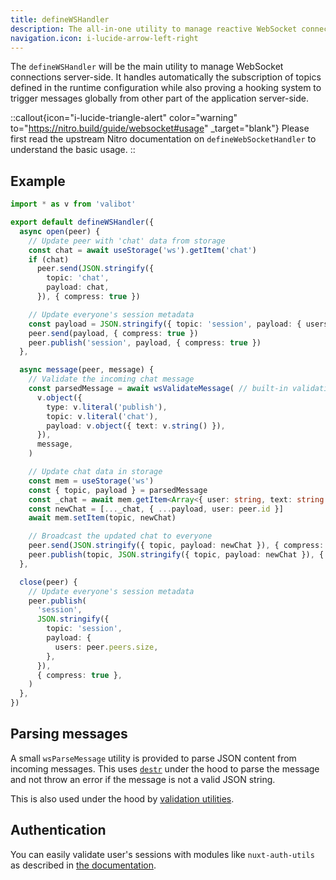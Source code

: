 ```yaml
---
title: defineWSHandler
description: The all-in-one utility to manage reactive WebSocket connections from server-side.
navigation.icon: i-lucide-arrow-left-right
---
```


The `defineWSHandler` will be the main utility to manage WebSocket connections server-side. It handles automatically the subscription of topics defined in the runtime configuration while also proving a hooking system to trigger messages globally from other part of the application server-side.

::callout{icon="i-lucide-triangle-alert" color="warning" to="https://nitro.build/guide/websocket#usage" _target="blank"}
Please first read the upstream Nitro documentation on `defineWebSocketHandler` to understand the basic usage.
::

## Example

```ts [/server/routes/_ws.ts]
import * as v from 'valibot'

export default defineWSHandler({
  async open(peer) {
    // Update peer with 'chat' data from storage
    const chat = await useStorage('ws').getItem('chat')
    if (chat)
      peer.send(JSON.stringify({
        topic: 'chat',
        payload: chat,
      }), { compress: true })

    // Update everyone's session metadata
    const payload = JSON.stringify({ topic: 'session', payload: { users: peer.peers.size } })
    peer.send(payload, { compress: true })
    peer.publish('session', payload, { compress: true })
  },

  async message(peer, message) {
    // Validate the incoming chat message
    const parsedMessage = await wsValidateMessage( // built-in validation util
      v.object({
        type: v.literal('publish'),
        topic: v.literal('chat'),
        payload: v.object({ text: v.string() }),
      }),
      message,
    )

    // Update chat data in storage
    const mem = useStorage('ws')
    const { topic, payload } = parsedMessage
    const _chat = await mem.getItem<Array<{ user: string, text: string }>>('chat') || []
    const newChat = [..._chat, { ...payload, user: peer.id }]
    await mem.setItem(topic, newChat)

    // Broadcast the updated chat to everyone
    peer.send(JSON.stringify({ topic, payload: newChat }), { compress: true })
    peer.publish(topic, JSON.stringify({ topic, payload: newChat }), { compress: true })
  },

  close(peer) {
    // Update everyone's session metadata
    peer.publish(
      'session',
      JSON.stringify({
        topic: 'session',
        payload: {
          users: peer.peers.size,
        },
      }),
      { compress: true },
    )
  },
})
```

## Parsing messages

A small `wsParseMessage` utility is provided to parse JSON content from incoming messages. This uses [`destr`](https://github.com/unjs/destr) under the hood to parse the message and not throw an error if the message is not a valid JSON string.

This is also used under the hood by [validation utilities](/usage/validation).

## Authentication

You can easily validate user's sessions with modules like `nuxt-auth-utils` as described in [the documentation](https://github.com/atinux/nuxt-auth-utils?tab=readme-ov-file#websocket-support).
